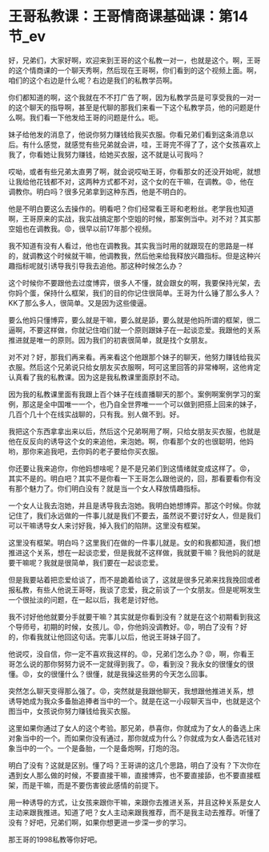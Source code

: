 # 王哥私教课：王哥情商课基础课：第14节_ev

好，兄弟们，大家好啊，欢迎来到王哥的这个私教一对一，也就是这个。啊，王哥的这个情商课的一个聊天秀啊，然后现在王哥啊，你们看到的这个视频上面。啊，咱们的这个右边是什么呢？右边是我们的私教学员啊。

你们都知道的啊，这个我就在不不打广告了啊，因为私教学员是可享受我的一对一的这个聊天的指导啊，甚至是代聊的那我们来看一下这个私教学员，他的问题是什么啊。我们看一下他发给王哥的问题是什么。呃。

妹子给他发的消息了，他说你努力赚钱给我买衣服。你看兄弟们看到这条消息以后。有什么感觉，就感觉有些兄弟就会讲，哇，王哥完不得了了，这个女孩喜欢上我了，你看她让我努力赚钱，给她买衣服，这不就是认可我吗？

哎呦，或者有些兄弟太直男了啊，就会说哎呦王哥，你看那女的还没开始呢，就想让我给他花钱都不对，这两种方式都不对，这个女的在干嘛，在调教。😡，他在调教你。明白吗？很多兄弟拿到这种东西，他是不明白的。

他是不明白要这么去操作的。明看吧？你们经常看王哥和老粉丝。老学我也知道啊，王哥原来的实战，我实战搞定那个空姐的时候，那案例当中。对不对？其实那空姐也在调教我。😡，很早以前17年那个视频。

我不知道有没有人看过，他也在调教我。其实我当时用的就跟现在的思路是一样的，就调教这个时候就干嘛，他调教我，然后他来给我释放兴趣指标。但是这种兴趣指标呢就引诱导我引导我去追他。那这种时候怎么办？

这个时候你不要跟他去过度博弈，很多人不懂，就会跟女的啊，我要保持光架，去你妈个蛋，保持什么框架，我们的目的你记住很简单。王哥为什么锤了那么多人？KK了那么多人，很简单。又是因为这些傻逼。

要么他妈只懂博弈，要么就是干嘛，要么就是舔，要么就是他妈所谓的框架，很二逼啊，不要这样做，你就记住咱们就一个原则跟妹子在一起谈恋爱。我跟他的关系推进就是唯一的原则。因为我们的初衷很简单，就是找个女朋友。

对不对？好，那我们再来看。再来看这个他跟那个妹子的聊天，他努力赚钱给我买衣服。然后这个兄弟说只给女朋友买衣服啊，呵可这里回答的非常棒啊，这他肯定认真看了我的私教课。因为这是我私教课里面原封不动。

因为我的私教课里面有我跟上百个妹子在线直播聊天的那个。案例啊案例学习的案例，那这是全中国唯一一个，也乃自全世界唯一一个可以做到把搭上回来的妹子，几百个几十个在线实战聊的，只有我。别人做不到。好。

我把这个东西拿拿出来以后，然后这个兄弟啊用了啊，只给女朋友买衣服，也就是他在反反向的诱导这个女的来追他，来泡她。啊，你看那个女的也很聪明，他妈哟，那你来追我吧，去你妈的老子要给你买衣服。

你还要让我来追你，你他妈想啥呢？是不是兄弟们到这情绪就变成这样了。😡，其实不是的。明白吧？其实不是你看一下王哥怎么跟他说的，回，那看要看你有没有那个魅力了。你们明白没有？就是当一个女人释放情趣指标。

一个女人让我去泡她，并且是诱导我去泡她。我明白她想博弈。那这个时候。你就记住了，我们永远做的一件事儿就是我们不要去，虽然说不要讨好女人，但是我们可以干嘛诱导女人来讨好我，掉入我们的陷阱。这里没有框架。

这里没有框架。明白吗？这里我们在做的一件事儿就是。女的和我都知道，我们想推进这个关系，想在一起谈恋爱，但是我就不这样做，我就要干嘛？我他妈的就是要干嘛呢？我就是很简单，我们要在一起谈恋爱。

但是我要站着把恋爱给谈了，而不是跪着给谈了，这就是很多兄弟来找我挽回或者报私教，有些人他说王哥呀，我谈了恋爱，我之前谈了一个女朋友。但是呢啊发生一个很扯淡的问题，在一起以后，我老是讨好他。

我不讨好他他就要分手就要干嘛？其实就是你看到没有？就是在这个初期看到我这个导师号，初期的时候，女孩儿。😡，你他妈没调教好。😡，明白了没有？好的，你看我就让他回这句话。完事儿以后，他说王哥妹子回了。

他说哎，没自信，你一定不喜欢我这样的。😡，兄弟们怎么办？😡，啊，你看王哥怎么说的那你努努力说不一定就得到我了。😡，看到没？我永女的很懂女的很懂。😡，女的很懂什么？很懂，就是我操这些男的今天怎么回事。

突然怎么聊天变得那么强了。😡，突然就是我跟他聊天，我想跟他推进关系，想诱导她成为我众多备胎追捧者当中的一个。就是在这一小段聊天当中，也就是这个图当中，女孩说你努力赚钱给我买衣服。

这里如果你通过了女人的这个考验。那兄弟，恭喜你，你就成为了女人的备选上床对象当中的一个。而如果你没有通过，那你就成为什么？你就成为女人备选花钱对象当中的一个。一个是备胎，一个是备炮啊，打炮的泡。

明白了没有？这就是区别。懂了吗？王哥讲的这几个思路，明白了没有？下次你在遇到女人那么做的时候，不要直接干嘛，直接博弈，也不要直接舔，也不要直接框架，而是干嘛，而是不要伤害彼此感情的前提下。

用一种诱导的方式，让女孩来跟你干嘛，来跟你去推进关系，并且这种关系是女人主动来跟我推进。知道了吧？女人主动来跟我推荐，而不是我主动去推荐。听懂了没有？好吧，兄弟们啊，如果你想更进一步深一步的学习。

那王哥的1998私教等你好吧。